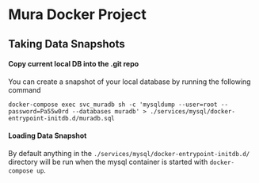 # Mura Docker Project

## Taking Data Snapshots

#### Copy current local DB into the .git repo

You can create a snapshot of your local database by running the following command

```
docker-compose exec svc_muradb sh -c 'mysqldump --user=root --password=Pa55w0rd --databases muradb' > ./services/mysql/docker-entrypoint-initdb.d/muradb.sql
```

#### Loading Data Snapshot

By default anything in the `./services/mysql/docker-entrypoint-initdb.d/` directory will be run when the mysql container is started with `docker-compose up`.